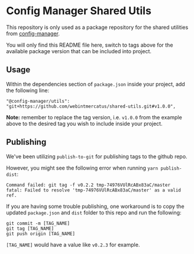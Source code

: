 Config Manager Shared Utils
================

This repository is only used as a package repository for the shared utilities from [config-manager](https://bitbucket.mercatus.com/projects/MCT/repos/config-manager/browse/app/src/shared/utils).

You will only find this README file here, switch to tags above for the available package version that can be included into project.

## Usage

Within the dependencies section of `package.json` inside your project, add the following line:
```
"@config-manager/utils": "git+https://github.com/webintmercatus/shared-utils.git#v1.0.0",
```
**Note:** remember to replace the tag version, i.e. `v1.0.0` from the example above to the desired tag you wish to include inside your project.

## Publishing

We've been utilizing `publish-to-git` for publishing tags to the github repo. 

However, you might see the following error when running `yarn publish-dist`:

```
Command failed: git tag -f v0.2.2 tmp-74976VUlRcABx83aC/master
fatal: Failed to resolve 'tmp-74976VUlRcABx83aC/master' as a valid ref.
```

If you are having some trouble publishing, one workaround is to copy the updated `package.json` and `dist` folder to this repo and run the following:
```
git commit -m [TAG_NAME]
git tag [TAG_NAME]
git push origin [TAG_NAME]
```

`[TAG_NAME]` would have a value like `v0.2.3` for example.